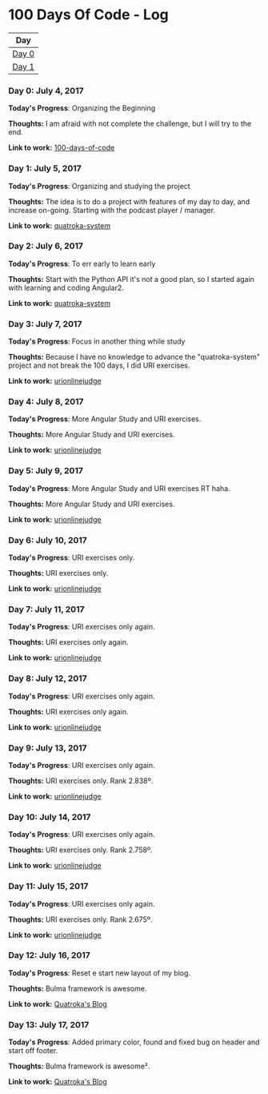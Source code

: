 # 100 Days Of Code - Log

| Day                           |
| ----------------------------- |
| [Day 0](#day-0-july-4-2017)   |
| [Day 1](#day-1-july-5-2017)   |

### Day 0: July 4, 2017

**Today's Progress**: Organizing the Beginning

**Thoughts:** I am afraid with not complete the challenge, but I will try to the end.

**Link to work:** [100-days-of-code](https://github.com/quatroka/100-days-of-code)

### Day 1: July 5, 2017

**Today's Progress**: Organizing and studying the project

**Thoughts:** The idea is to do a project with features of my day to day, and increase on-going. Starting with the podcast player / manager.

**Link to work:** [quatroka-system](https://github.com/quatroka/quatroka-system)

### Day 2: July 6, 2017

**Today's Progress**: To err early to learn early

**Thoughts:** Start with the Python API it's not a good plan, so I started again with learning and coding Angular2.

**Link to work:** [quatroka-system](https://github.com/quatroka/quatroka-system)

### Day 3: July 7, 2017

**Today's Progress**: Focus in another thing while study

**Thoughts:** Because I have no knowledge to advance the "quatroka-system" project and not break the 100 days, I did URI exercises.

**Link to work:** [urionlinejudge](https://github.com/quatroka/urionlinejudge)


### Day 4: July 8, 2017

**Today's Progress**: More Angular Study and URI exercises.

**Thoughts:** More Angular Study and URI exercises.

**Link to work:** [urionlinejudge](https://github.com/quatroka/urionlinejudge)

### Day 5: July 9, 2017

**Today's Progress**: More Angular Study and URI exercises RT haha.

**Thoughts:** More Angular Study and URI exercises.

**Link to work:** [urionlinejudge](https://github.com/quatroka/urionlinejudge)

### Day 6: July 10, 2017

**Today's Progress**: URI exercises only.

**Thoughts:** URI exercises only.

**Link to work:** [urionlinejudge](https://github.com/quatroka/urionlinejudge)


### Day 7: July 11, 2017

**Today's Progress**: URI exercises only again.

**Thoughts:** URI exercises only again.

**Link to work:** [urionlinejudge](https://github.com/quatroka/urionlinejudge)

### Day 8: July 12, 2017

**Today's Progress**: URI exercises only again.

**Thoughts:** URI exercises only again.

**Link to work:** [urionlinejudge](https://github.com/quatroka/urionlinejudge)

### Day 9: July 13, 2017

**Today's Progress**: URI exercises only again.

**Thoughts:** URI exercises only. Rank 2.838º.

**Link to work:** [urionlinejudge](https://github.com/quatroka/urionlinejudge)

### Day 10: July 14, 2017

**Today's Progress**: URI exercises only again.

**Thoughts:** URI exercises only. Rank  2.758º.

**Link to work:** [urionlinejudge](https://github.com/quatroka/urionlinejudge)

### Day 11: July 15, 2017

**Today's Progress**: URI exercises only again.

**Thoughts:** URI exercises only. Rank  2.675º.

**Link to work:** [urionlinejudge](https://github.com/quatroka/urionlinejudge)

### Day 12: July 16, 2017

**Today's Progress**: Reset e start new layout of my blog.

**Thoughts:** Bulma framework is awesome.

**Link to work:** [Quatroka's Blog](https://github.com/quatroka/quatroka.github.io)

### Day 13: July 17, 2017

**Today's Progress**: Added primary color, found and fixed bug on header and start off footer.

**Thoughts:** Bulma framework is awesome².

**Link to work:** [Quatroka's Blog](https://github.com/quatroka/quatroka.github.io)
